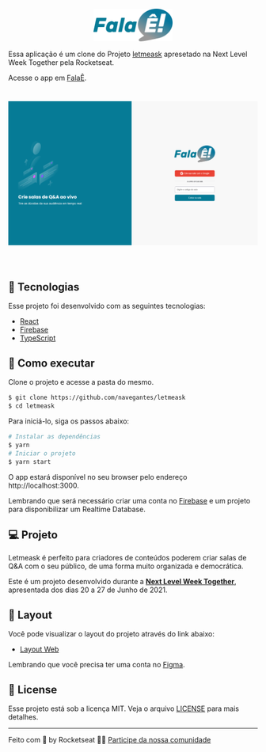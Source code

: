 <p align="center">
  <img alt="FalaÊ" src=".github/logo.svg" width="160px">
</p>

Essa aplicação é um clone do Projeto [letmeask](https://github.com/rocketseat-education/nlw-06-reactjs) apresetado na Next Level Week Together pela Rocketseat.

Acesse o app em [FalaÊ](https://letmeask-72379.web.app/).

<!-- <p align="center">
  <img src="https://img.shields.io/static/v1?label=NLW&message=06&color=8257E5&labelColor=000000" alt="NLW Together 06" />

  <img src="https://img.shields.io/github/stars/rocketseat-education/nlw-06-reactjs?label=stars&message=MIT&color=8257E5&labelColor=000000" alt="Stars">

  <img  src="https://img.shields.io/static/v1?label=license&message=MIT&color=8257E5&labelColor=000000" alt="License">
</p> -->

<h1 align="center">
    <img alt="Letmeask" src=".github/cover.png" />
</h1>

<br>

## 🧪 Tecnologias

Esse projeto foi desenvolvido com as seguintes tecnologias:

-   [React](https://reactjs.org)
-   [Firebase](https://firebase.google.com/)
-   [TypeScript](https://www.typescriptlang.org/)

## 🚀 Como executar

Clone o projeto e acesse a pasta do mesmo.

```bash
$ git clone https://github.com/navegantes/letmeask
$ cd letmeask
```

Para iniciá-lo, siga os passos abaixo:

```bash
# Instalar as dependências
$ yarn
# Iniciar o projeto
$ yarn start
```

O app estará disponível no seu browser pelo endereço http://localhost:3000.

Lembrando que será necessário criar uma conta no [Firebase](https://firebase.google.com/) e um projeto para disponibilizar um Realtime Database.

## 💻 Projeto

Letmeask é perfeito para criadores de conteúdos poderem criar salas de Q&A com o seu público, de uma forma muito organizada e democrática.

Este é um projeto desenvolvido durante a **[Next Level Week Together](https://nextlevelweek.com/)**, apresentada dos dias 20 a 27 de Junho de 2021.

## 🔖 Layout

Você pode visualizar o layout do projeto através do link abaixo:

-   [Layout Web](https://www.figma.com/community/file/1009824839797878169/Letmeask)

Lembrando que você precisa ter uma conta no [Figma](http://figma.com/).

## 📝 License

Esse projeto está sob a licença MIT. Veja o arquivo [LICENSE](LICENSE.md) para mais detalhes.

---

Feito com 💜 by Rocketseat 👋🏻 [Participe da nossa comunidade](https://discord.gg/gKUVrzrPrU)
